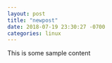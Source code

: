 ```yaml
---
layout: post
title: "newpost"
date: 2018-07-19 23:30:27 -0700
categories: linux
---
```


This is some sample content

